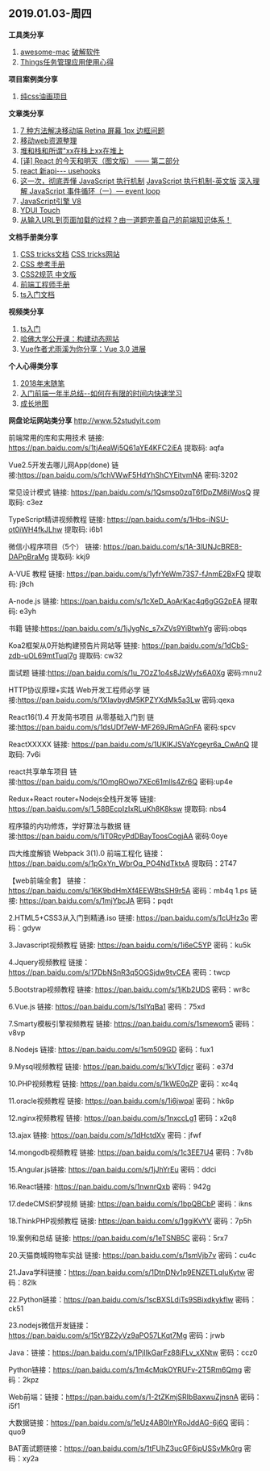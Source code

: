 ## 2019.01.03-周四

**工具类分享**
1. [awesome-mac](https://github.com/jaywcjlove/awesome-mac) [破解软件](https://xclient.info/) 
2. [Things任务管理应用使用心得](https://junk-bros.github.io/2018/12/29/Things%E4%BB%BB%E5%8A%A1%E7%AE%A1%E7%90%86%E5%BA%94%E7%94%A8%E4%BD%BF%E7%94%A8%E5%BF%83%E5%BE%97/)

**项目案例类分享**
1. [纯css油画项目](https://github.com/cyanharlow/purecss-francine)

**文章类分享**
1. [7 种方法解决移动端 Retina 屏幕 1px 边框问题](https://juejin.im/entry/584e427361ff4b006cd22c7c)
2. [移动web资源整理](http://www.cnblogs.com/PeunZhang/p/3407453.html)
3. [堆和栈和所谓"xx在栈上xx在堆上](https://gist.github.com/o2njxa05jsa/9eb5366c25331204c1f96d7227d16893)
4. [[译] React 的今天和明天（图文版） —— 第二部分](https://juejin.im/post/5bfccbf8f265da61407e97b5)
5. [react 新api--- usehooks](https://usehooks.com/?ref=producthunt)
6. [这一次，彻底弄懂 JavaScript 执行机制](https://juejin.im/post/59e85eebf265da430d571f89#comment) [JavaScript 执行机制-英文版](https://jakearchibald.com/2015/tasks-microtasks-queues-and-schedules/) [深入理解 JavaScript 事件循环（一）— event loop](https://www.cnblogs.com/dong-xu/p/7000163.html)
7. [JavaScript引擎 V8](http://note.youdao.com/noteshare?id=3d65d3f556f31a758151e889af3122d3)
8. [YDUI Touch](http://vue.ydui.org)
9. [从输入URL到页面加载的过程？由一道题完善自己的前端知识体系！](https://mp.weixin.qq.com/s/qMsf4DcMhn2cf0fXC-PLVA)


**文档手册类分享**
1. [CSS tricks文档](https://lhammer.cn/You-need-to-know-css/#/zh-cn/)  [CSS tricks网站](https://css-tricks.com/archives/)
2. [CSS 参考手册](https://www.css88.com/book/css/)
3. [CSS2规范 中文版](http://www.ayqy.net/doc/css2-1/cover.html)
4. [前端工程师手册](https://leohxj.gitbooks.io/front-end-database/preference/develop-and-deploy.html)
5. [ts入门文档](https://ts.xcatliu.com)

**视频类分享**
1. [ts入门](https://scrimba.com/playlist/pKwrCg)
2. [哈佛大学公开课：构建动态网站](http://open.163.com/special/opencourse/buildingdynamicwebsites.html)
3. [Vue作者尤雨溪为你分享：Vue 3.0 进展](https://mp.weixin.qq.com/s/l2qz0y4k8EeB1AuIIfAzSw)


**个人心得类分享**
1. [2018年末随笔](https://www.yuque.com/docs/share/3d7267c8-135d-435a-86c5-99368ec5cba0?from=timeline&isappinstalled=0)
2. [入门前端一年半总结--如何在有限的时间内快速学习](https://juejin.im/post/5c2d6fb46fb9a049cd54504e)
3. [成长地图](https://lienjack.github.io/Blog/knowledge/learn/)

**网盘论坛网站类分享**
http://www.52studyit.com

前端常用的库和实用技术
链接: https://pan.baidu.com/s/1tjAeaWj5Q61aYE4KFC2iEA 提取码: aqfa 

Vue2.5开发去哪儿网App(done)
链接:https://pan.baidu.com/s/1chVWwF5HdYhShCYEitvmNA  密码:3202

常见设计模式
链接: https://pan.baidu.com/s/1Qsmsp0zqT6fDpZM8ilWosQ 提取码: c3ez 

TypeScript精讲视频教程
链接: https://pan.baidu.com/s/1Hbs-iNSU-ot0iWH4fkJLhw 提取码: i6b1

微信小程序项目（5个）
链接: https://pan.baidu.com/s/1A-3lUNJcBRE8-DAPpBraMg 提取码: kkj9

A-VUE 教程
链接: https://pan.baidu.com/s/1yfrYeWm73S7-fJnmE2BxFQ 提取码: j9ch 

A-node.js
链接: https://pan.baidu.com/s/1cXeD_AoArKac4q6gGG2pEA 提取码: e3yh

书籍
链接:https://pan.baidu.com/s/1jJygNc_s7xZVs9YiBtwhYg  密码:obqs

Koa2框架从0开始构建预告片网站等
链接: https://pan.baidu.com/s/1dCbS-zdb-uOL69mtTuqI7g 提取码: cw32

面试题
链接:https://pan.baidu.com/s/1u_7OzZ1o4s8JzWyfs6A0Xg  密码:mnu2

HTTP协议原理+实践 Web开发工程师必学
链接:https://pan.baidu.com/s/1XIavbydM5KPZYXdMk5a3Lw  密码:qexa

React16(1).4 开发简书项目 从零基础入门到
链接:https://pan.baidu.com/s/1dsUDf7eW-MF269JRmAGnFA  密码:spcv

ReactXXXXX
链接: https://pan.baidu.com/s/1UKIKJSVaYcgeyr6a_CwAnQ 提取码: 7v6i

react共享单车项目
链接:https://pan.baidu.com/s/1OmgROwo7XEc61mlls4Zr6Q  密码:up4e

Redux+React router+Nodejs全栈开发等
链接: https://pan.baidu.com/s/1_58BEcpIzIxRLuKh8K8ksw 提取码: nbs4

程序猿的内功修炼，学好算法与数据
链接:https://pan.baidu.com/s/1iT0RcyPdDBayToosCogjAA  密码:0oye

四大维度解锁 Webpack 3(1).0 前端工程化
链接：https://pan.baidu.com/s/1pGxYn_WbrOq_PO4NdTktxA 提取码：2T47


【web前端全套】
链接：https://pan.baidu.com/s/16K9bdHmXf4EEWBtsSH9r5A 密码：mb4q
1.ps 链接: 
https://pan.baidu.com/s/1mjYbcJA
密码：pqdt

2.HTML5+CSS3从入门到精通.iso 链接:
https://pan.baidu.com/s/1cUHz3o
密码：gdyw

3.Javascript视频教程 链接: https://pan.baidu.com/s/1i6eC5YP
密码：ku5k

4.Jquery视频教程 链接：https://pan.baidu.com/s/17DbNSnR3q5OGSjdw9tvCEA 
密码：twcp

5.Bootstrap视频教程 链接: https://pan.baidu.com/s/1jKb2UDS
密码：wr8c

6.Vue.js 链接: 
https://pan.baidu.com/s/1slYqBa1
密码：75xd

7.Smarty模板引擎视频教程 链接: https://pan.baidu.com/s/1smewom5
密码：v8vp

8.Nodejs 链接: https://pan.baidu.com/s/1sm509GD
密码：fux1

9.Mysql视频教程 链接: https://pan.baidu.com/s/1kVTdjcr
密码：e37d

10.PHP视频教程 链接: https://pan.baidu.com/s/1kWE0qZP
密码：xc4q

11.oracle视频教程 链接: https://pan.baidu.com/s/1i6jwpal
密码：hk6p

12.nginx视频教程 链接: https://pan.baidu.com/s/1nxccLg1
密码：x2q8

13.ajax 链接:
 https://pan.baidu.com/s/1dHctdXv
密码：jfwf

14.mongodb视频教程 链接: https://pan.baidu.com/s/1c3EE7U4
密码：7v8b

15.Angular.js链接: https://pan.baidu.com/s/1jJhYrEu
密码：ddci

16.React链接: 
https://pan.baidu.com/s/1nwnrQxb
密码：942g

17.dedeCMS织梦视频 链接: https://pan.baidu.com/s/1bpQBCbP
密码：ikns

18.ThinkPHP视频教程 链接: https://pan.baidu.com/s/1ggiKvYV
密码：7p5h

19.案例和总结 链接: https://pan.baidu.com/s/1eTSNB5C
密码：5rx7

20.天猫商城购物车实战 链接: https://pan.baidu.com/s/1smVjb7v
密码：cu4c

21.Java学科链接：https://pan.baidu.com/s/1DtnDNv1p9ENZETLqIuKytw
 密码：82lk

22.Python链接：https://pan.baidu.com/s/1scBXSLdiTs9SBixdkykflw 
密码：ck51

23.nodejs微信开发链接：https://pan.baidu.com/s/15tYBZ2yVz9aPO57LKqt7Mg 
密码：jrwb

Java：链接：https://pan.baidu.com/s/1PjlIkGarFz88iFLv_xXNtw 密码：ccz0

Python链接：https://pan.baidu.com/s/1m4cMqkOYRUFv-2T5Rm6Qmg 密码：2kpz

Web前端：链接：https://pan.baidu.com/s/1-2tZKmjSRIbBaxwuZjnsnA 密码：i5f1

大数据链接：https://pan.baidu.com/s/1eUz4AB0InYRoJddAG-6j6Q 密码：quo9

BAT面试题链接：https://pan.baidu.com/s/1tFUhZ3ucGF6ipUSSvMk0rg 密码：xy2a